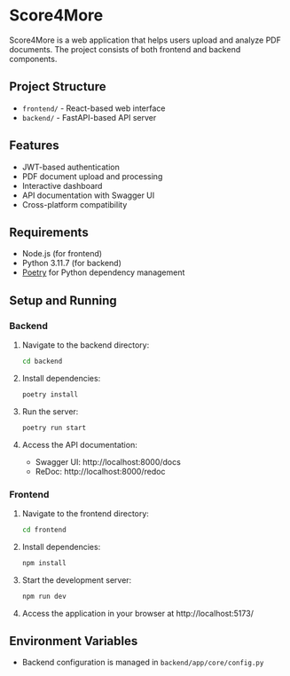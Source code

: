 # Score4More

Score4More is a web application that helps users upload and analyze PDF documents. The project consists of both frontend and backend components.

## Project Structure

- `frontend/` - React-based web interface
- `backend/` - FastAPI-based API server

## Features

- JWT-based authentication
- PDF document upload and processing
- Interactive dashboard
- API documentation with Swagger UI
- Cross-platform compatibility

## Requirements

- Node.js (for frontend)
- Python 3.11.7 (for backend)
- [Poetry](https://python-poetry.org/) for Python dependency management

## Setup and Running

### Backend

1. Navigate to the backend directory:
   ```sh
   cd backend
   ```

2. Install dependencies:
   ```sh
   poetry install
   ```

3. Run the server:
   ```sh
   poetry run start
   ```

4. Access the API documentation:
   - Swagger UI: http://localhost:8000/docs
   - ReDoc: http://localhost:8000/redoc

### Frontend

1. Navigate to the frontend directory:
   ```sh
   cd frontend
   ```

2. Install dependencies:
   ```sh
   npm install
   ```

3. Start the development server:
   ```sh
   npm run dev
   ```

4. Access the application in your browser at http://localhost:5173/

## Environment Variables

- Backend configuration is managed in `backend/app/core/config.py`
